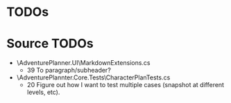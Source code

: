 ﻿TODOs
=====

Source TODOs
============

* \AdventurePlanner.UI\MarkdownExtensions.cs
    * 39 To paragraph/subheader?
* \AdventurePlannter.Core.Tests\CharacterPlanTests.cs
    * 20 Figure out how I want to test multiple cases (snapshot at different levels, etc).

